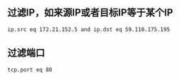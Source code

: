 
## 过滤IP，如来源IP或者目标IP等于某个IP
`ip.src eq 172.21.152.5 and ip.dst eq 59.110.175.195`
## 过滤端口
`tcp.port eq 80`
	
	
	
	